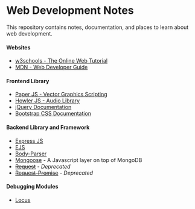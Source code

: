 # Web Development Notes
This repository contains notes, documentation, and places to learn about web development.

#### Websites
- [w3schools - The Online Web Tutorial](https://www.w3schools.com/)
- [MDN - Web Developer Guide](https://developer.mozilla.org/en-US/)

#### Frontend Library
- [Paper JS - Vector Graphics Scripting](http://paperjs.org/)
- [Howler JS - Audio Library](https://howlerjs.com/)
- [jQuery Documentation](https://api.jquery.com/)
- [Bootstrap CSS Documentation](https://getbootstrap.com/docs/4.5/getting-started/introduction/)

#### Backend Library and Framework
- [Express JS](https://expressjs.com/)
- [EJS](https://ejs.co/#docs)
- [Body-Parser](https://github.com/expressjs/body-parser#readme)
- [Mongoose](https://mongoosejs.com/docs/guide.html) - A Javascript layer on top of MongoDB
- [~~Request~~](https://www.npmjs.com/package/request) - *Deprecated*
- [~~Request-Promise~~](https://www.npmjs.com/package/request-promise) - *Deprecated*

#### Debugging Modules
- [Locus](https://www.npmjs.com/package/locus)